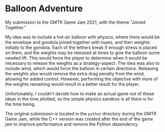 # Balloon Adventure

My submission to the GMTK Game Jam 2021, with the theme "Joined Together."

My idea was to include a hot-air balloon with physics, where there would be the envelope and gondola joined together with ropes, and then weights initially to the gondola. Each of the tethers break if enough stress is placed on them, and the weights may be released at times to give the balloon some needed lift. This would force the player to determine when it would be necessary to release the weights as a strategy-aspect. The idea was also to include wind, which would force the balloon in certain directions. Releasing the weights also would remove the extra drag penalty from the wind, allowing for added control. However, performing the objective with more of the weights remaining would result in a better result for the player.

Unfortunately, I couldn't decide how to make an actual game out of these ideas in the time allotted, so the simple physics sandbox is all there is for the time being.

The original submission is located in the `python` directory during the GMTK Game Jam, while the C++ version was created after the end of the game jam to improve performance and remove the Python dependency.

